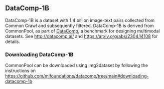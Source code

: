 ## DataComp-1B

DataComp-1B is a dataset with 1.4 billion image-text pairs collected from Common Crawl and subsequently filtered. DataComp-1B is derived from CommonPool, as part of [DataComp](https://github.com/mlfoundations/datacomp), a benchmark for designing multimodal datasets.
See http://datacomp.ai/ and https://arxiv.org/abs/2304.14108 for details. 


### Downloading DataComp-1B

CommonPool can be downloaded using img2dataset by following the instructions on https://github.com/mlfoundations/datacomp/tree/main#downloading-datacomp-1b